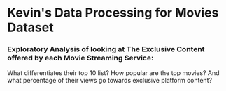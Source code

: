 
# Kevin's Data Processing for Movies Dataset
### Exploratory Analysis of looking at The Exclusive Content offered by each Movie Streaming Service: 
What differentiates their top 10 list? How popular are the top movies? And what percentage of their views go towards exclusive platform content?
